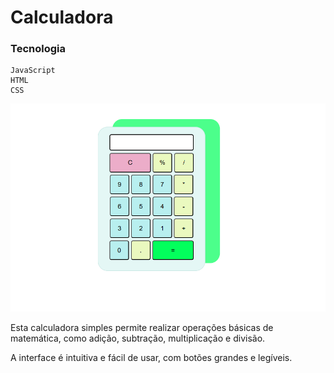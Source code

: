 # Calculadora


### Tecnologia

    JavaScript
    HTML
    CSS

![alt text](https://github.com/tyn1t/Calculadora-em-JavaScript/blob/main/images/calculador.png)

Esta calculadora simples permite realizar operações básicas de matemática, como adição, subtração, multiplicação e divisão.

A interface é intuitiva e fácil de usar, com botões grandes e legíveis.
